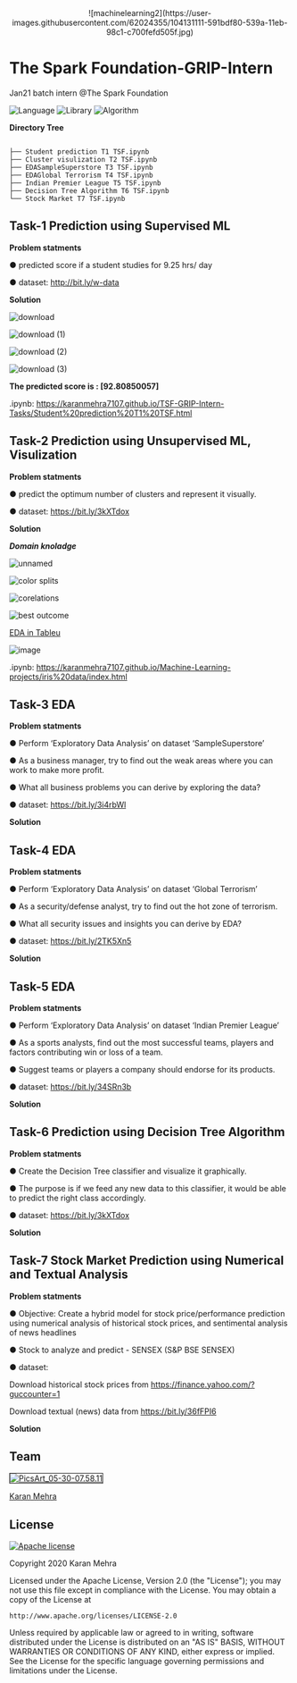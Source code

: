 <center>![machinelearning2](https://user-images.githubusercontent.com/62024355/104131111-591bdf80-539a-11eb-98c1-c700fefd505f.jpg)
</center>

# The Spark Foundation-GRIP-Intern
Jan21 batch intern @The Spark Foundation

![Language](https://img.shields.io/badge/Library-Python-Blue.svg) ![Library](https://img.shields.io/badge/Scrypt-Pandas-Orange.svg) ![Algorithm](https://img.shields.io/badge/code-ML-purple.svg)  

__Directory Tree__ 

```
 
├── Student prediction T1 TSF.ipynb
├── Cluster visulization T2 TSF.ipynb
├── EDASampleSuperstore T3 TSF.ipynb
├── EDAGlobal Terrorism T4 TSF.ipynb
├── Indian Premier League T5 TSF.ipynb
├── Decision Tree Algorithm T6 TSF.ipynb
└── Stock Market T7 TSF.ipynb

```



##  Task-1 Prediction using Supervised ML


__Problem statments__

● predicted score if a student studies for 9.25 hrs/ day

● dataset: http://bit.ly/w-data


__Solution__

![download](https://user-images.githubusercontent.com/62024355/103677864-d6b1ab00-4fa8-11eb-96fb-b7163c400072.png)

![download (1)](https://user-images.githubusercontent.com/62024355/103677852-d4e7e780-4fa8-11eb-9c38-ef5fb1b568e0.png)

![download (2)](https://user-images.githubusercontent.com/62024355/103677857-d6191480-4fa8-11eb-99a7-f81db8595cf1.png)

![download (3)](https://user-images.githubusercontent.com/62024355/103677861-d6b1ab00-4fa8-11eb-8965-be28089a1e62.png)


__The predicted score is : [92.80850057]__

.ipynb: https://karanmehra7107.github.io/TSF-GRIP-Intern-Tasks/Student%20prediction%20T1%20TSF.html


##  Task-2 Prediction using Unsupervised ML, Visulization


__Problem statments__

● predict the optimum number of clusters and represent it visually.

● dataset: https://bit.ly/3kXTdox


__Solution__


___Domain knoladge___


![unnamed](https://user-images.githubusercontent.com/62024355/103168620-c556f900-485a-11eb-8a91-73a34d0aac59.png)


![color splits](https://user-images.githubusercontent.com/62024355/101923878-f518c680-3bf5-11eb-9e7a-7bb75ab62a51.png)


![corelations](https://user-images.githubusercontent.com/62024355/101923902-fd710180-3bf5-11eb-9a1d-79b6b4b0cf03.png)


![best outcome](https://user-images.githubusercontent.com/62024355/101923917-02ce4c00-3bf6-11eb-9d28-fb480d25693d.png)


[EDA in Tableu](https://public.tableau.com/profile/karan6916#!/vizhome/Book1_16076268942200/Dashboard1?publish=yes)


![image](https://user-images.githubusercontent.com/62024355/103680965-e7642000-4fac-11eb-8771-a09a2f84dd56.png)


.ipynb: https://karanmehra7107.github.io/Machine-Learning-projects/iris%20data/index.html


##  Task-3 EDA


__Problem statments__

● Perform ‘Exploratory Data Analysis’ on dataset ‘SampleSuperstore’

● As a business manager, try to find out the weak areas where you can work to make more profit.

● What all business problems you can derive by exploring the data?

● dataset: https://bit.ly/3i4rbWl

__Solution__


##  Task-4 EDA


__Problem statments__

● Perform ‘Exploratory Data Analysis’ on dataset ‘Global Terrorism’

● As a security/defense analyst, try to find out the hot zone of terrorism.

● What all security issues and insights you can derive by EDA?

● dataset: https://bit.ly/2TK5Xn5

__Solution__


##  Task-5 EDA

__Problem statments__

● Perform ‘Exploratory Data Analysis’ on dataset ‘Indian Premier League’

● As a sports analysts, find out the most successful teams, players and factors contributing win or loss of a team.

● Suggest teams or players a company should endorse for its products.

● dataset: https://bit.ly/34SRn3b

__Solution__


##  Task-6 Prediction using Decision Tree Algorithm

__Problem statments__

● Create the Decision Tree classifier and visualize it graphically.

● The purpose is if we feed any new data to this classifier, it would be able to predict the right class accordingly.

● dataset: https://bit.ly/3kXTdox

__Solution__



##  Task-7 Stock Market Prediction using Numerical and Textual Analysis


__Problem statments__

● Objective: Create a hybrid model for stock price/performance prediction using numerical analysis of historical stock prices, and sentimental analysis of news headlines

● Stock to analyze and predict - SENSEX (S&P BSE SENSEX)

● dataset: 

Download historical stock prices from https://finance.yahoo.com/?guccounter=1

Download textual (news) data from https://bit.ly/36fFPI6

__Solution__







## Team
<a href="https://imgbb.com/"><img src="https://i.ibb.co/Fs4h7fZ/Pics-Art-05-30-07-58-11.jpg" alt="PicsArt_05-30-07.58.11" border="1">

[Karan Mehra](https://karanmehra7107.github.io/My-Portfolio/index.html)

## License
[![Apache license](https://img.shields.io/badge/license-apache-blue?style=for-the-badge&logo=appveyor)](http://www.apache.org/licenses/LICENSE-2.0e)

Copyright 2020 Karan Mehra

Licensed under the Apache License, Version 2.0 (the "License");
you may not use this file except in compliance with the License.
You may obtain a copy of the License at

    http://www.apache.org/licenses/LICENSE-2.0

Unless required by applicable law or agreed to in writing, software
distributed under the License is distributed on an "AS IS" BASIS,
WITHOUT WARRANTIES OR CONDITIONS OF ANY KIND, either express or implied.
See the License for the specific language governing permissions and
limitations under the License.




